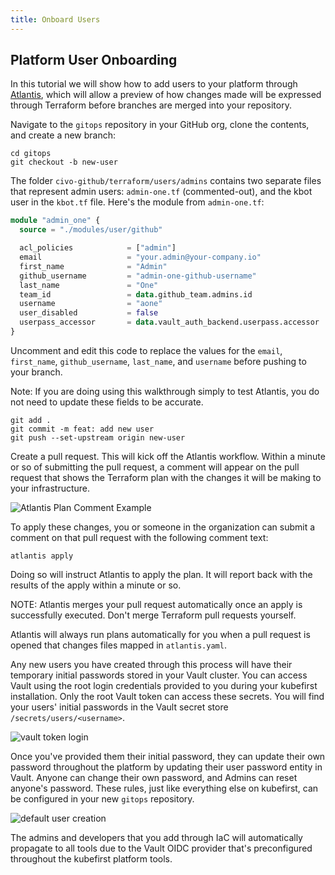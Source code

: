 ```yaml
---
title: Onboard Users
---
```


## Platform User Onboarding

In this tutorial we will show how to add users to your platform through [Atlantis](https://www.runatlantis.io/), which will allow a preview of how changes made will be expressed through Terraform before branches are merged into your repository.

Navigate to the `gitops` repository in your GitHub org, clone the contents, and create a new branch:

```shell
cd gitops
git checkout -b new-user
```

The folder `civo-github/terraform/users/admins` contains two separate files that represent admin users: `admin-one.tf` (commented-out), and the kbot user in the `kbot.tf` file. Here's the module from `admin-one.tf`:

```terraform
module "admin_one" {
  source = "./modules/user/github"

  acl_policies            = ["admin"]
  email                   = "your.admin@your-company.io"
  first_name              = "Admin"
  github_username         = "admin-one-github-username"
  last_name               = "One"
  team_id                 = data.github_team.admins.id
  username                = "aone"
  user_disabled           = false
  userpass_accessor       = data.vault_auth_backend.userpass.accessor
}
```

Uncomment and edit this code to replace the values for the `email`, `first_name`, `github_username`, `last_name`, and `username` before pushing to your branch.

Note: If you are doing using this walkthrough simply to test Atlantis, you do not need to update these fields to be accurate.

```shell
git add .
git commit -m feat: add new user
git push --set-upstream origin new-user
```

Create a pull request. This will kick off the Atlantis workflow. Within a minute or so of submitting the pull request, a comment will appear on the pull request that shows the Terraform plan with the changes it will be making to your infrastructure.

![Atlantis Plan Comment Example](@site/docs/img/common/github/atlantis-comments.png)

To apply these changes, you or someone in the organization can submit a comment on that pull request with the following comment text:

`atlantis apply`

Doing so will instruct Atlantis to apply the plan. It will report back with the results of the apply within a minute or so.

NOTE: Atlantis merges your pull request automatically once an apply is successfully executed. Don't merge Terraform pull requests yourself.

Atlantis will always run plans automatically for you when a pull request is opened that changes files mapped in `atlantis.yaml`.

Any new users you have created through this process will have their temporary initial passwords stored in your Vault cluster. You can access Vault using the root login credentials provided to you during your kubefirst installation. Only the root Vault token can access these secrets. You will find your users' initial passwords in the Vault secret store `/secrets/users/<username>`.

![vault token login](@site/docs/img/kubefirst/local/vault-token-login.png)

Once you've provided them their initial password, they can update their own password throughout the platform by updating their user password entity in Vault. Anyone can change their own password, and Admins can reset anyone's password. These rules, just like everything else on kubefirst, can be configured in your new `gitops` repository.

![default user creation](@site/docs/img/kubefirst/local/default-user-creation.png)

The admins and developers that you add through IaC will automatically propagate to all tools due to the Vault OIDC provider that's preconfigured throughout the kubefirst platform tools.
